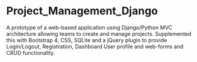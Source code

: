 # Project_Management_Django
A prototype of a web-based application using Django/Python MVC architecture allowing teams to create and manage projects. Supplemented this with Bootstrap 4, CSS, SQLite and a jQuery plugin to provide Login/Logout, Registration, Dashboard User profile and web-forms and CRUD functionality.
